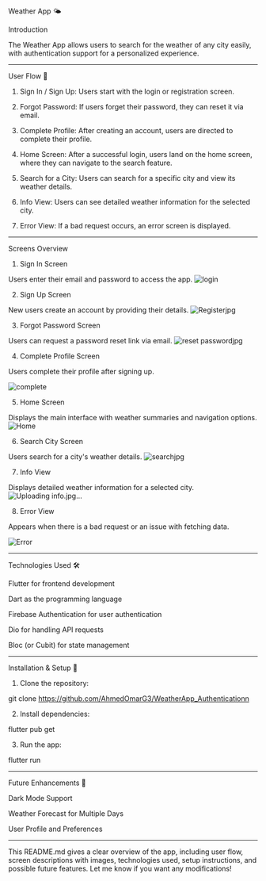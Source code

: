 Weather App 🌤

Introduction

The Weather App allows users to search for the weather of any city easily, with authentication support for a personalized experience.


---

User Flow 🔄

1. Sign In / Sign Up: Users start with the login or registration screen.


2. Forgot Password: If users forget their password, they can reset it via email.


3. Complete Profile: After creating an account, users are directed to complete their profile.


4. Home Screen: After a successful login, users land on the home screen, where they can navigate to the search feature.


5. Search for a City: Users can search for a specific city and view its weather details.


6. Info View: Users can see detailed weather information for the selected city.


7. Error View: If a bad request occurs, an error screen is displayed.




---

Screens Overview

1. Sign In Screen

Users enter their email and password to access the app.
![login](https://github.com/user-attachments/assets/eaee9711-a48f-4f3f-94cc-eb27ee510f17)




2. Sign Up Screen

New users create an account by providing their details.
![Registerjpg](https://github.com/user-attachments/assets/4ab590eb-64d6-46d3-aaf0-5e1c8bcdd569)



3. Forgot Password Screen

Users can request a password reset link via email.
![reset passwordjpg](https://github.com/user-attachments/assets/541e91fd-6340-4af1-99c2-fc616a83553c)


4. Complete Profile Screen

Users complete their profile after signing up.

![complete](https://github.com/user-attachments/assets/2dbfd0be-118a-4419-b9f0-1fc5a3b82430)

5. Home Screen

Displays the main interface with weather summaries and navigation options.
![Home](https://github.com/user-attachments/assets/4cb688d3-5d60-47d0-8eae-b8aa707ce047)


6. Search City Screen

Users search for a city's weather details.
![searchjpg](https://github.com/user-attachments/assets/0b30df99-6b4d-4922-8d4d-71023ce893ff)



7. Info View

Displays detailed weather information for a selected city.
![Uploading info.jpg…]()




8. Error View

Appears when there is a bad request or an issue with fetching data.

![Error](https://github.com/user-attachments/assets/41e816e0-d477-4c52-b634-cee1b1c31349)


---

Technologies Used 🛠

Flutter for frontend development

Dart as the programming language

Firebase Authentication for user authentication

Dio for handling API requests

Bloc (or Cubit) for state management



---

Installation & Setup 🚀

1. Clone the repository:

git clone https://github.com/AhmedOmarG3/WeatherApp_Authenticationn


2. Install dependencies:

flutter pub get


3. Run the app:

flutter run




---

Future Enhancements 🔮

Dark Mode Support

Weather Forecast for Multiple Days

User Profile and Preferences



---

This README.md gives a clear overview of the app, including user flow, screen descriptions with images, technologies used, setup instructions, and possible future features. Let me know if you want any modifications!
